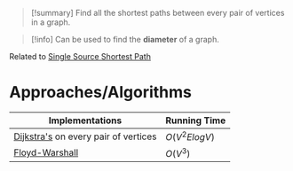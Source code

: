 > [!summary] Find all the shortest paths between every pair of vertices in a graph.

>[!info] Can be used to find the **diameter** of a graph.

Related to [Single Source Shortest Path](Single%20Source%20Shortest%20Path.md)

# Approaches/Algorithms

| Implementations                                                     | Running Time  |
| ------------------------------------------------------------------- | ------------- |
| [Dijkstra's](../Algorithms/Dijkstra's.md) on every pair of vertices | $O(V^2ElogV)$ |
| [Floyd-Warshall](../Algorithms/Floyd-Warshall.md)                   | $O(V^3)$      |

